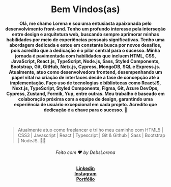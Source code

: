 
 <div align="center">
  <h1>Bem Vindos(as)</h1>
  <strong> Olá, me chamo Lorena e sou uma entusiasta apaixonada pelo desenvolvimento front-end. Tenho um profundo interesse pela interseção entre design e arquitetura web, buscando sempre aprimorar minhas habilidades por meio de experiências pessoais significativas. Tenho uma abordagem dedicada e estou em constante busca por novos desafios, pois acredito que a dedicação é o pilar central para o sucesso.
Minha jornada é pavimentada com habilidades que incluem HTML, CSS, JavaScript, React.js, TypeScript, Node.js, Sass, Styled Components, Bootstrap, Git, GitHub, Netx.js, Cypress, MongoDB, SQL e Express.js. Atualmente, atuo como desenvolvedora frontend, desempenhando um papel vital na criação de interfaces desde a fase de concepção até a implementação. Faço uso de tecnologias e bibliotecas como ReactJS, Next.js, TypeScript, Styled Components, Figma, Git, Azure DevOps, Cypress, Zustand, Formik, Yup, entre outras.
Meu trabalho é baseado em colaboração próxima com a equipe de design, garantindo uma experiência de usuário excepcional em cada projeto.
Acredito que dedicação é a chave para o sucesso.  👋</strong>
</div>
<br>


## 

> Atualmente atuo como freelancer e trilho meu caminho com HTML5 | CSS3 | Javascript | React | Typescript | Git & Github | Sass | Bootstrap | NodeJS. 👩‍💻




<div align="center">
    <h6>Feito com ❤️ by DebsLorena</h6>
    <a href="https://www.linkedin.com/in/loredebs/"><strong>Linkedin</strong></a></br>
    <a href="https://www.instagram.com/debslorena/"><strong>Instagram</strong></a></br>
    <a href="https://debslorena.github.io/developer-frontend/"><strong>Portfólio</strong></a>
   
</div>



